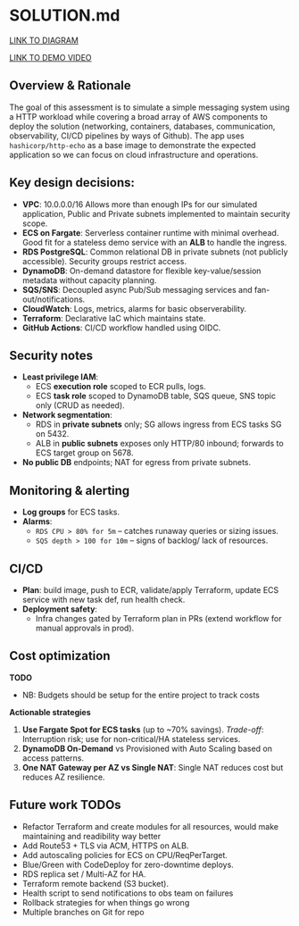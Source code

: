 # SOLUTION.md

[LINK TO DIAGRAM](https://viewer.diagrams.net/index.html?tags=%7B%7D&lightbox=1&highlight=0000ff&edit=_blank&layers=1&nav=1&dark=auto#R%3Cmxfile%3E%3Cdiagram%20name%3D%22Page-1%22%20id%3D%22TJd0V1OkotOOeHoEwwON%22%3E5Z1fc6M2EMA%2FjWfah8sgJIF4dJxcrzPX1ndOe21fOjLINnMYXIyTuJ%2B%2BEn9sQLKNW4ScNplJwoII%2Fu1qtbtaJyM4Wb9%2Bl9LN6ockYNHItoLXEXwY2bZtQZd%2FE5J9IQHAtQrJMg2DUnYUzMK%2FWCmsLtuFAds2LsySJMrCTVPoJ3HM%2FKwho2mavDQvWyRR87du6JJJgplPI1n6JQyyVSEltnuUf2DhclX9ZuB4xZk1rS4uX8l2RYPkpSaCjyM4SZMkK35av05YJOhVXIpx70%2BcPTxYyuKsy4A%2F0K%2BzcfTlQ%2FD6y097y97ZMHx8V97lmUa78gV%2FP%2F6BCz4nEadePHe2r2C8rMKMzTbUF8cvXOMjeL%2FN0uTrgQ1%2FVfeLMIomSZSk%2BSDIQICZe7iydsZzXEgdfqZ8CJZm7PXkqwMHZtzaWLJmWbrnl5QDcEm5sjOrErwctYY8u5CtahqDsLyQlpayPNz7CJP%2FUPK8gq0tsZ0xf5eGmXjs79Jkt%2BmJ8IL4zPdVhOcEIw6iH8KOfRkxgYMihhLiSZTsgi8081c9scXiU8iTOKvJiw8Vcyf%2F6Ic5cCoHWkG3XSJBdxGRoXMfpQk6kqA%2FTmZcMIl224yl%2FXDnPoMESMWX2HPYG18Emn4DK2zaQa6M1yFEE14s4f1lyu9kfQOsu%2FyT3xU43%2FZk3ouFrXYdgTN3cE%2BYbRfgBmZEZCsmliNjBpbnaOLsSJzHzzSM6DyMChf9exIz%2Fu2%2BJ4OmjCyUpB2fsPmiL9KwSRpYLpYXQoRk1IhgTaTdjqTHb4k0BB65TBpaivUQEaSJNJFIfx9zlxyzTELL4484YOJmgANRgaapX8bjeQghc%2B%2FDXokFGhQhkR2w6yliCk8TQk9CON3No9DnstlunpPkngMCgST3yMACuU%2B20T803z6MEVqtOAFhR%2BIIsAKkq2sdq1bWOsk0fKYZO43SPEiOsgkSWLJBAgcPCVJO0i6apG2cpO06rZQMKELXgU1STskumaR5kNACqAPIYU1STrx%2BHD%2BJtJazfKF7g2bneS2zg55iAmNFxoR1rcpAzpiOy%2FINIHNbxRNcqbdOrEonhyEmJ0HjzYa7PJqFScxPfExoIGJzGtHYFznnYdZ%2BM01SgZVY%2FzRF6gEpn43NsAY5shFy4ZBTVs53irR9xtLnkBOpIXxP0yW3SqMAPXLXzGRcqJrHYEiEciLzRLdfueSBLcI4LGzziHGVZZt3zF8lo7w%2BndEwZqlJqKiyuBKp59qyVVoK16gPqZyxPE4%2Bc8Fntkm2YZakBh2jxAsApLBBV7Hy6vOMcn7y%2BUFM42myzZYpm336WDfBYH6Xwbt16KfJtzV56SMxqsq1RtYd4DQDG%2BIq6BIFXVBl1f3X7OWk5WEf03XywF%2Bx9UTnUcNRTun%2B3Yal71L2545tM4NzW5SKm%2B4SdISpbW7bct4y%2ByRM9dOOcYFBVKSd41WJQZ2VanXWNq1tOTOZ%2FShYPSUbkegZY4UkVo6isAAV9UR9rOTkY%2FTeGnnvRx4cjV2x2K5oGoXxmqZZGI%2BQtVzTMLrzk7VJkLCdlyiMzq7CxGEmqJyXfEyWo3Jzsubn%2BN2Zv%2BVfaxGNuciwCloOIC1FuuIMGRjacrpSLMqT6c%2F86zii6bq%2BbPCfl%2FyZ7kWtkw%2B1FkkqVuN1GJuMDj3odADrKjbD9IGVk5ZiCXlgG%2F5EZ9DmZbsSLLDMkpXWZjVZMmQ6aCs2ZT6KGKfdo1CH%2B%2BHpaTqCY5KjTYU7tY57kibzbey1yt%2Bqqq0Nh8xsbFVmM7sAuIrLHfFYFWKuF4NoCcEd0IJB161TOVAXtHnKU6HlGjHpcQHqxFYRXGljC%2BUEqDDbx1cOt6y%2Bie6wOts8ZRc9CsfuG5MW2wWqNWQmBOVMqIBalo%2FaPPM1TvDkOYBBkBC1d3CUe2FDBgRVvaIe%2B7f5cB%2FwfNjY3mY8CRiLRlAuiEWfAbxncVBJ5lHifxWi1zD7lR9bd7g8%2Bi0%2F8rz8ev7otbPiMD%2FND47b6Mc2OxZIPaUt5Px5k13qszOvtCTIH3%2FJsjPXFd5B1mHKIpqFz80HUekjH8p5iC2IwwWbJIyzraSuw%2F3%2FhQYV2Zs%2BDYK6%2BkBDeXcI6NRf5bUvKxDrVWB556kQ1GJSgpo7FLhsjj2qu7hlv8qXM85elQ8akzdvX6tNXocMNnurDayL2vdMKB%2BiVpeD2%2B4dvzQAoHJN02sucl6t01yM%2BfrO1gJOLNjafYV3zlw0KV%2FO%2FTUq34NN5VvecNqHN%2B0rDu13h6lfNuqedBbyiEGchVzRMBRYAKjVXKyuzgIasRcIWmXEKhvQq3253DKU9gddKewbUX7vaYFc0%2FlP6q%2FzSu%2B8Lf0huW7Us%2F6Ie1KBrbwOa9Wg01WDll4Nqt0vOLwD79BUAc%2Bu1tKAw%2FsYtPrrKvvUZy%2Bu98bsxTZjL%2BBaewFG7EV34e9Gyn7dzcU1Yi4OgOfMRZPyzdUMB9W921X35I0FB5rLfnzCnlZgKze7jclrJJUHBJ%2F19Zom77BFPGxs9no3HRjKebllD7FuD1rFw%2B7ta99ImAetqiFuWO1rr8mRrlE%2BtG9i6T615a7Z87vtpsmW%2BruMGCTM117G81BXg%2FFuw2DMpIWud7XBSCMGMZj%2FR92welWXzeWN1X2x9rohvgkFdk4NbM39PKdmr4nUoHr35n988naODW3NrUC9T17dRbnb0F914WX9vbFNG3xtXS2g21XjYEoz8YcMRqLn1Lbgv627OsamaNd9OdtI2dVt5e6DNODga6t2uq3DbfTotJouNOd3nZdvzaXZE8s3cttvpb6wi9MeMEy0jq%2BtBeo2KYM9f52DAjO1YrsVEA5TMMLXlgs1GMid5ZyKOtod5HobvbqWCKCZTgME2y7kUolAHjGI07m2CKnDpgB4YzZlpk6J8NU2JY0YxKY01ylb2xpnypRy80p%2B8uG1cbSvrXzHU%2BJgr8HIOgdLhlqkWn%2FJnJAztQ5VA0zzzcYEt97tVgAqh52zXQ81H8QDrTsVBKU7XbZifnj8zwLF5cd%2F0AAf%2FwY%3D%3C%2Fdiagram%3E%3C%2Fmxfile%3E#%7B%22pageId%22%3A%22TJd0V1OkotOOeHoEwwON%22%7D)

[LINK TO DEMO VIDEO](https://drive.google.com/file/d/1y381A87zHBY-c77d0Dyre4nLikMLKv87/view?usp=sharing)
## Overview & Rationale

The goal of this assessment is to simulate a simple messaging system using a HTTP workload while covering a broad array of AWS components to deploy the solution (networking, containers, databases, communication, observability, CI/CD pipelines by ways of Github). The app uses `hashicorp/http-echo` as a base image to demonstrate the expected application so we can focus on cloud infrastructure and operations.

## Key design decisions:
- **VPC**: 10.0.0.0/16 Allows more than enough IPs for our simulated application, Public and Private subnets implemented to maintain security scope.
- **ECS on Fargate**: Serverless container runtime with minimal overhead. Good fit for a stateless demo service with an **ALB** to handle the ingress.
- **RDS PostgreSQL**: Common relational DB in private subnets (not publicly accessible). Security groups restrict access.
- **DynamoDB**: On-demand datastore for flexible key-value/session metadata without capacity planning.
- **SQS/SNS**: Decoupled async Pub/Sub messaging services and fan-out/notifications.
- **CloudWatch**: Logs, metrics, alarms for basic observerability.
- **Terraform**: Declarative IaC which maintains state.
- **GitHub Actions**: CI/CD workflow handled using OIDC.

## Security notes
- **Least privilege IAM**:
  - ECS **execution role** scoped to ECR pulls, logs.
  - ECS **task role** scoped to DynamoDB table, SQS queue, SNS topic only (CRUD as needed).
- **Network segmentation**:
  - RDS in **private subnets** only; SG allows ingress from ECS tasks SG on 5432.
  - ALB in **public subnets** exposes only HTTP/80 inbound; forwards to ECS target group on 5678. 
- **No public DB** endpoints; NAT for egress from private subnets.

## Monitoring & alerting
- **Log groups** for ECS tasks.
- **Alarms**:
  - `RDS CPU > 80% for 5m` – catches runaway queries or sizing issues.
  - `SQS depth > 100 for 10m` – signs of backlog/ lack of resources.

## CI/CD
- **Plan**: build image, push to ECR, validate/apply Terraform, update ECS service with new task def, run health check.
- **Deployment safety**:
  - Infra changes gated by Terraform plan in PRs (extend workflow for manual approvals in prod).

## Cost optimization

**TODO**
- NB: Budgets should be setup for the entire project to track costs

**Actionable strategies**
1. **Use Fargate Spot for ECS tasks** (up to ~70% savings). *Trade-off*: Interruption risk; use for non-critical/HA stateless services.
2. **DynamoDB On-Demand** vs Provisioned with Auto Scaling based on access patterns.
3. **One NAT Gateway per AZ vs Single NAT**: Single NAT reduces cost but reduces AZ resilience.

## Future work TODOs
- Refactor Terraform and create modules for all resources, would make maintaining and readibility way better
- Add Route53 + TLS via ACM, HTTPS on ALB.
- Add autoscaling policies for ECS on CPU/ReqPerTarget.
- Blue/Green with CodeDeploy for zero-downtime deploys.
- RDS replica set / Multi-AZ for HA.
- Terraform remote backend (S3 bucket).
- Health script to send notifications to obs team on failures
- Rollback strategies for when things go wrong
- Multiple branches on Git for repo